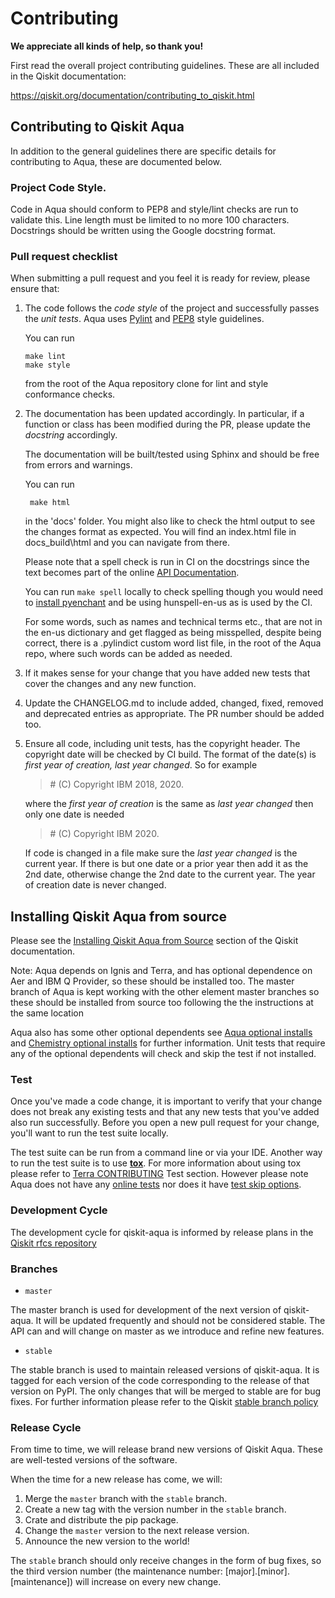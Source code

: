 # Contributing

**We appreciate all kinds of help, so thank you!**

First read the overall project contributing guidelines. These are all
included in the Qiskit documentation:

https://qiskit.org/documentation/contributing_to_qiskit.html

## Contributing to Qiskit Aqua

In addition to the general guidelines there are specific details for
contributing to Aqua, these are documented below.

### Project Code Style.

Code in Aqua should conform to PEP8 and style/lint checks are run to validate
this.  Line length must be limited to no more 100 characters. Docstrings
should be written using the Google docstring format.

### Pull request checklist

When submitting a pull request and you feel it is ready for review,
please ensure that:

1. The code follows the _code style_ of the project and successfully
   passes the _unit tests_. Aqua uses [Pylint](https://www.pylint.org) and
   [PEP8](https://www.python.org/dev/peps/pep-0008) style guidelines.
   
   You can run
   ```shell script
   make lint
   make style 
   ```
   from the root of the Aqua repository clone for lint and style conformance checks.
   
2. The documentation has been updated accordingly. In particular, if a
   function or class has been modified during the PR, please update the
   *docstring* accordingly.
   
   The documentation will be built/tested using Sphinx and should be free
   from errors and warnings.
   
   You can run
   ```shell script
    make html
   ```
   in the 'docs' folder. You might also like to check the html output
   to see the changes format as expected. You will find an index.html
   file in docs\_build\html and you can navigate from there.
   
   Please note that a spell check is run in CI on the docstrings since the text
   becomes part of the online [API Documentation](https://qiskit.org/documentation/).
   
   You can run `make spell` locally to check spelling though you would need to
   [install pyenchant](https://pyenchant.github.io/pyenchant/install.html) and be using
   hunspell-en-us as is used by the CI. 
   
   For some words, such as names and technical terms etc., that are not in the en-us dictionary
   and get flagged as being misspelled, despite being correct,
   there is a .pylindict custom word list file, in the root of the Aqua repo, where such
   words can be added as needed.
   
3. If it makes sense for your change that you have added new tests that
   cover the changes and any new function.
   
4. Update the CHANGELOG.md to include added, changed, fixed, removed and
   deprecated entries as appropriate. The PR number should be added too. 

5. Ensure all code, including unit tests, has the copyright header. The copyright
   date will be checked by CI build. The format of the date(s) is _first year of creation,
   last year changed_. So for example
   
   > \# (C) Copyright IBM 2018, 2020.

   where the _first year of creation_ is the same as _last year changed_ then only
   one date is needed

   > \# (C) Copyright IBM 2020.
                                                                                                                                                                                                 
   If code is changed in a file make sure the _last year changed_ is the current year.
   If there is but one date or a prior year then add it as the 2nd date, otherwise change
   the 2nd date to the current year. The year of creation date is never changed.
 
## Installing Qiskit Aqua from source

Please see the [Installing Qiskit Aqua from
Source](https://qiskit.org/documentation/contributing_to_qiskit.html#installing-aqua-from-source)
section of the Qiskit documentation.

Note: Aqua depends on Ignis and Terra, and has optional dependence on Aer and IBM Q Provider, so
these should be installed too. The master branch of Aqua is kept working with the other element
master branches so these should be installed from source too following the the instructions at 
the same location

Aqua also has some other optional dependents see 
[Aqua optional installs](https://github.com/Qiskit/qiskit-aqua#optional-installs) and
[Chemistry optional installs](https://github.com/Qiskit/qiskit-aqua#optional-installs-1) for
further information. Unit tests that require any of the optional dependents will check
and skip the test if not installed.

### Test

Once you've made a code change, it is important to verify that your change
does not break any existing tests and that any new tests that you've added
also run successfully. Before you open a new pull request for your change,
you'll want to run the test suite locally.

The test suite can be run from a command line or via your IDE. Another way to run the
test suite is to use [**tox**](https://tox.readthedocs.io/en/latest/#). For more information
about using tox please refer to
[Terra CONTRIBUTING](https://github.com/Qiskit/qiskit-terra/blob/master/CONTRIBUTING.md#test)
Test section. However please note Aqua does not have any
[online tests](https://github.com/Qiskit/qiskit-terra/blob/master/CONTRIBUTING.md#online-tests)
nor does it have
[test skip
 options](https://github.com/Qiskit/qiskit-terra/blob/master/CONTRIBUTING.md#test-skip-options).    

### Development Cycle

The development cycle for qiskit-aqua is informed by release plans in the 
[Qiskit rfcs repository](https://github.com/Qiskit/rfcs)
 
### Branches

* `master`

The master branch is used for development of the next version of qiskit-aqua.
It will be updated frequently and should not be considered stable. The API
can and will change on master as we introduce and refine new features.

* `stable`

The stable branch is used to maintain released versions of qiskit-aqua.
It is tagged for each version of the code corresponding to the release of
that version on PyPI. The only changes that will be merged to stable
are for bug fixes. For further information please refer to the Qiskit
[stable branch
 policy](https://qiskit.org/documentation/contributing_to_qiskit.html#stable-branch-policy)

### Release Cycle

From time to time, we will release brand new versions of Qiskit Aqua.
These are well-tested versions of the software.

When the time for a new release has come, we will:

1.  Merge the `master` branch with the `stable` branch.
2.  Create a new tag with the version number in the `stable` branch.
3.  Crate and distribute the pip package.
4.  Change the `master` version to the next release version.
5.  Announce the new version to the world!

The `stable` branch should only receive changes in the form of bug
fixes, so the third version number (the maintenance number:
\[major\].\[minor\].\[maintenance\]) will increase on every new change.

